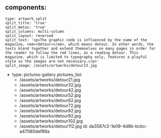 components:
  -
    type: artwork_split
    split_title: 'true'
    split_metas: 'true'
    split_columns: multi-column
    split_layout: reversed
    split_text: '<p>The graphic code is influenced by the name of the magazine, <em>«Détour»</em>, which means detour. In other words, the texts blend together and extend themselves on many pages in order for the reader to follow the red lines, as a reading detour. This magazine, which is limited to typography only, features a playful style so the images are not necessary.</p>'
    split_image: /assets/artworks/detour13.jpg
  -
    type: pictures-gallery
    pictures_list:
      - /assets/artworks/detour21.jpg
      - /assets/artworks/detour32.jpg
      - /assets/artworks/detour42.jpg
      - /assets/artworks/detour52.jpg
      - /assets/artworks/detour62.jpg
      - /assets/artworks/detour72.jpg
      - /assets/artworks/detour82.jpg
      - /assets/artworks/detour92.jpg
      - /assets/artworks/detour102.jpg
      - /assets/artworks/detour112.jpg
id: da3587c2-1e09-4d8b-bcbc-a47080def89a
